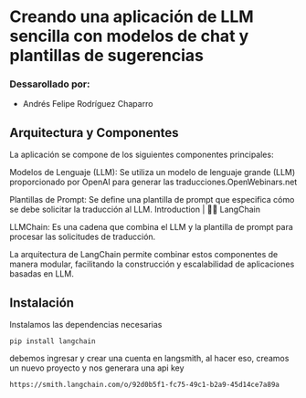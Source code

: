 # Creando una aplicación de LLM sencilla con modelos de chat y plantillas de sugerencias

### Dessarollado por: 
* Andrés Felipe Rodríguez Chaparro

## Arquitectura y Componentes
La aplicación se compone de los siguientes componentes principales:

Modelos de Lenguaje (LLM): Se utiliza un modelo de lenguaje grande (LLM) proporcionado por OpenAI para generar las traducciones.​
OpenWebinars.net

Plantillas de Prompt: Se define una plantilla de prompt que especifica cómo se debe solicitar la traducción al LLM.​
Introduction | 🦜️🔗 LangChain

LLMChain: Es una cadena que combina el LLM y la plantilla de prompt para procesar las solicitudes de traducción.​

La arquitectura de LangChain permite combinar estos componentes de manera modular, facilitando la construcción y escalabilidad de aplicaciones basadas en LLM.

## Instalación

Instalamos las dependencias necesarias

```
pip install langchain
```

debemos ingresar y crear una cuenta en langsmith, al hacer eso, creamos un nuevo proyecto y nos generara una api key

```
https://smith.langchain.com/o/92d0b5f1-fc75-49c1-b2a9-45d14ce7a89a
```




